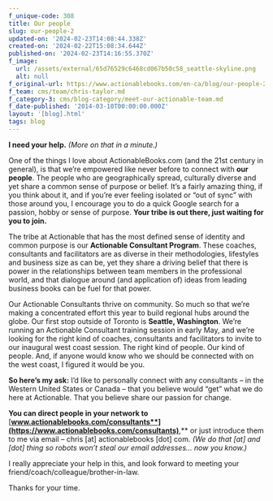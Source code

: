 ```yaml
---
f_unique-code: 308
title: Our people
slug: our-people-2
updated-on: '2024-02-23T14:08:44.338Z'
created-on: '2024-02-22T15:08:34.644Z'
published-on: '2024-02-23T14:16:55.370Z'
f_image:
  url: /assets/external/65d76529c6468cd067b50c58_seattle-skyline.png
  alt: null
f_original-url: https://www.actionablebooks.com/en-ca/blog/our-people-2/
f_team: cms/team/chris-taylor.md
f_category-3: cms/blog-category/meet-our-actionable-team.md
f_date-published: '2014-03-10T00:00:00.000Z'
layout: '[blog].html'
tags: blog
---
```


**I need your help.** _(More on that in a minute.)_

One of the things I love about ActionableBooks.com (and the 21st century in general), is that we’re empowered like never before to connect with **our people**. The people who are geographically spread, culturally diverse and yet share a common sense of purpose or belief. It’s a fairly amazing thing, if you think about it, and if you’re ever feeling isolated or “out of sync” with those around you, I encourage you to do a quick Google search for a passion, hobby or sense of purpose. **Your tribe is out there, just waiting for you to join.**

The tribe at Actionable that has the most defined sense of identity and common purpose is our **Actionable Consultant Program**. These coaches, consultants and facilitators are as diverse in their methodologies, lifestyles and business size as can be, yet they share a driving belief that there is power in the relationships between team members in the professional world, and that dialogue around (and application of) ideas from leading business books can be fuel for that power.

Our Actionable Consultants thrive on community. So much so that we’re making a concentrated effort this year to build regional hubs around the globe. Our first stop outside of Toronto is **Seattle, Washington**. We’re running an Actionable Consultant training session in early May, and we’re looking for the right kind of coaches, consultants and facilitators to invite to our inaugural west coast session. The right kind of people. Our kind of people. And, if anyone would know who we should be connected with on the west coast, I figured it would be you.

**So here’s my ask:** I’d like to personally connect with any consultants – in the Western United States or Canada – that you believe would “get” what we do here at Actionable. That you believe share our passion for change.

**You can direct people in your network to** [**www.actionablebooks.com/consultants**](https://www.actionablebooks.com/consultants)**,** or just introduce them to me via email – chris \[at\] actionablebooks \[dot\] com. _(We do that \[at\] and \[dot\] thing so robots won’t steal our email addresses… now you know.)_

I really appreciate your help in this, and look forward to meeting your friend/coach/colleague/brother-in-law.

Thanks for your time.
